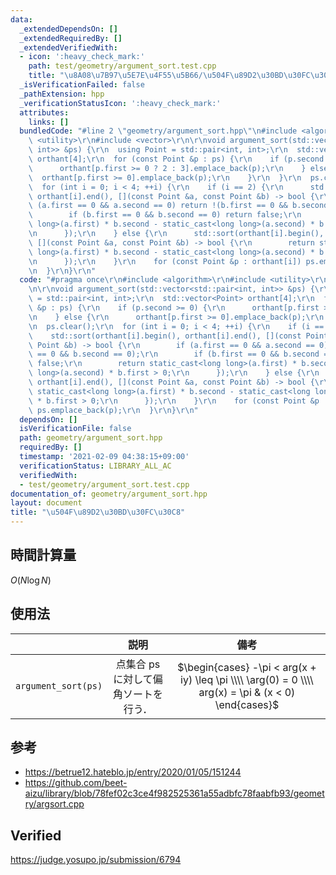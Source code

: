 ```yaml
---
data:
  _extendedDependsOn: []
  _extendedRequiredBy: []
  _extendedVerifiedWith:
  - icon: ':heavy_check_mark:'
    path: test/geometry/argument_sort.test.cpp
    title: "\u8A08\u7B97\u5E7E\u4F55\u5B66/\u504F\u89D2\u30BD\u30FC\u30C8"
  _isVerificationFailed: false
  _pathExtension: hpp
  _verificationStatusIcon: ':heavy_check_mark:'
  attributes:
    links: []
  bundledCode: "#line 2 \"geometry/argument_sort.hpp\"\n#include <algorithm>\r\n#include\
    \ <utility>\r\n#include <vector>\r\n\r\nvoid argument_sort(std::vector<std::pair<int,\
    \ int>> &ps) {\r\n  using Point = std::pair<int, int>;\r\n  std::vector<Point>\
    \ orthant[4];\r\n  for (const Point &p : ps) {\r\n    if (p.second >= 0) {\r\n\
    \      orthant[p.first >= 0 ? 2 : 3].emplace_back(p);\r\n    } else {\r\n    \
    \  orthant[p.first >= 0].emplace_back(p);\r\n    }\r\n  }\r\n  ps.clear();\r\n\
    \  for (int i = 0; i < 4; ++i) {\r\n    if (i == 2) {\r\n      std::sort(orthant[i].begin(),\
    \ orthant[i].end(), [](const Point &a, const Point &b) -> bool {\r\n        if\
    \ (a.first == 0 && a.second == 0) return !(b.first == 0 && b.second == 0);\r\n\
    \        if (b.first == 0 && b.second == 0) return false;\r\n        return static_cast<long\
    \ long>(a.first) * b.second - static_cast<long long>(a.second) * b.first > 0;\r\
    \n      });\r\n    } else {\r\n      std::sort(orthant[i].begin(), orthant[i].end(),\
    \ [](const Point &a, const Point &b) -> bool {\r\n        return static_cast<long\
    \ long>(a.first) * b.second - static_cast<long long>(a.second) * b.first > 0;\r\
    \n      });\r\n    }\r\n    for (const Point &p : orthant[i]) ps.emplace_back(p);\r\
    \n  }\r\n}\r\n"
  code: "#pragma once\r\n#include <algorithm>\r\n#include <utility>\r\n#include <vector>\r\
    \n\r\nvoid argument_sort(std::vector<std::pair<int, int>> &ps) {\r\n  using Point\
    \ = std::pair<int, int>;\r\n  std::vector<Point> orthant[4];\r\n  for (const Point\
    \ &p : ps) {\r\n    if (p.second >= 0) {\r\n      orthant[p.first >= 0 ? 2 : 3].emplace_back(p);\r\
    \n    } else {\r\n      orthant[p.first >= 0].emplace_back(p);\r\n    }\r\n  }\r\
    \n  ps.clear();\r\n  for (int i = 0; i < 4; ++i) {\r\n    if (i == 2) {\r\n  \
    \    std::sort(orthant[i].begin(), orthant[i].end(), [](const Point &a, const\
    \ Point &b) -> bool {\r\n        if (a.first == 0 && a.second == 0) return !(b.first\
    \ == 0 && b.second == 0);\r\n        if (b.first == 0 && b.second == 0) return\
    \ false;\r\n        return static_cast<long long>(a.first) * b.second - static_cast<long\
    \ long>(a.second) * b.first > 0;\r\n      });\r\n    } else {\r\n      std::sort(orthant[i].begin(),\
    \ orthant[i].end(), [](const Point &a, const Point &b) -> bool {\r\n        return\
    \ static_cast<long long>(a.first) * b.second - static_cast<long long>(a.second)\
    \ * b.first > 0;\r\n      });\r\n    }\r\n    for (const Point &p : orthant[i])\
    \ ps.emplace_back(p);\r\n  }\r\n}\r\n"
  dependsOn: []
  isVerificationFile: false
  path: geometry/argument_sort.hpp
  requiredBy: []
  timestamp: '2021-02-09 04:38:15+09:00'
  verificationStatus: LIBRARY_ALL_AC
  verifiedWith:
  - test/geometry/argument_sort.test.cpp
documentation_of: geometry/argument_sort.hpp
layout: document
title: "\u504F\u89D2\u30BD\u30FC\u30C8"
---
```



## 時間計算量

$O(N\log{N})$


## 使用法

||説明|備考|
|:--:|:--:|:--:|
|`argument_sort(ps)`|点集合 $\mathrm{ps}$ に対して偏角ソートを行う．|$\begin{cases} -\pi < arg(x + iy) \leq \pi \\\\ \arg(0) = 0 \\\\ arg(x) = \pi & (x < 0) \end{cases}$|


## 参考

- https://betrue12.hateblo.jp/entry/2020/01/05/151244
- https://github.com/beet-aizu/library/blob/78fef02c3ce4f982525361a55adbfc78faabfb93/geometry/argsort.cpp


## Verified

https://judge.yosupo.jp/submission/6794
